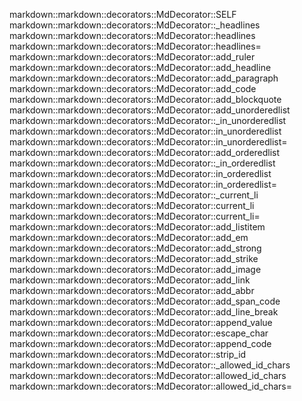 markdown::markdown::decorators::MdDecorator::SELF
markdown::markdown::decorators::MdDecorator::_headlines
markdown::markdown::decorators::MdDecorator::headlines
markdown::markdown::decorators::MdDecorator::headlines=
markdown::markdown::decorators::MdDecorator::add_ruler
markdown::markdown::decorators::MdDecorator::add_headline
markdown::markdown::decorators::MdDecorator::add_paragraph
markdown::markdown::decorators::MdDecorator::add_code
markdown::markdown::decorators::MdDecorator::add_blockquote
markdown::markdown::decorators::MdDecorator::add_unorderedlist
markdown::markdown::decorators::MdDecorator::_in_unorderedlist
markdown::markdown::decorators::MdDecorator::in_unorderedlist
markdown::markdown::decorators::MdDecorator::in_unorderedlist=
markdown::markdown::decorators::MdDecorator::add_orderedlist
markdown::markdown::decorators::MdDecorator::_in_orderedlist
markdown::markdown::decorators::MdDecorator::in_orderedlist
markdown::markdown::decorators::MdDecorator::in_orderedlist=
markdown::markdown::decorators::MdDecorator::_current_li
markdown::markdown::decorators::MdDecorator::current_li
markdown::markdown::decorators::MdDecorator::current_li=
markdown::markdown::decorators::MdDecorator::add_listitem
markdown::markdown::decorators::MdDecorator::add_em
markdown::markdown::decorators::MdDecorator::add_strong
markdown::markdown::decorators::MdDecorator::add_strike
markdown::markdown::decorators::MdDecorator::add_image
markdown::markdown::decorators::MdDecorator::add_link
markdown::markdown::decorators::MdDecorator::add_abbr
markdown::markdown::decorators::MdDecorator::add_span_code
markdown::markdown::decorators::MdDecorator::add_line_break
markdown::markdown::decorators::MdDecorator::append_value
markdown::markdown::decorators::MdDecorator::escape_char
markdown::markdown::decorators::MdDecorator::append_code
markdown::markdown::decorators::MdDecorator::strip_id
markdown::markdown::decorators::MdDecorator::_allowed_id_chars
markdown::markdown::decorators::MdDecorator::allowed_id_chars
markdown::markdown::decorators::MdDecorator::allowed_id_chars=